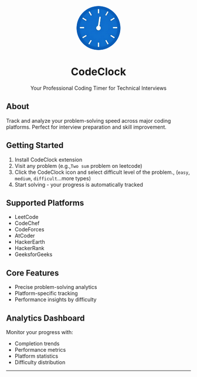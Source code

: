 <div align="center">
  <img src="images/logo.png" alt="CodeClock Logo" width="120" height="120" style="border-radius: 50%;">
  <h1>CodeClock</h1>
  <p>Your Professional Coding Timer for Technical Interviews</p>
</div>

## About

Track and analyze your problem-solving speed across major coding platforms. Perfect for interview preparation and skill improvement.

## Getting Started

1. Install CodeClock extension
2. Visit any problem (e.g.,`Two sum` problem on leetcode)
3. Click the CodeClock icon and select difficult level of the problem., (`easy`, `medium`, `difficult`...more types)
4. Start solving - your progress is automatically tracked

## Supported Platforms

- LeetCode
- CodeChef
- CodeForces
- AtCoder
- HackerEarth
- HackerRank
- GeeksforGeeks

## Core Features

- Precise problem-solving analytics
- Platform-specific tracking
- Performance insights by difficulty

## Analytics Dashboard

Monitor your progress with:

- Completion trends
- Performance metrics
- Platform statistics
- Difficulty distribution

---
